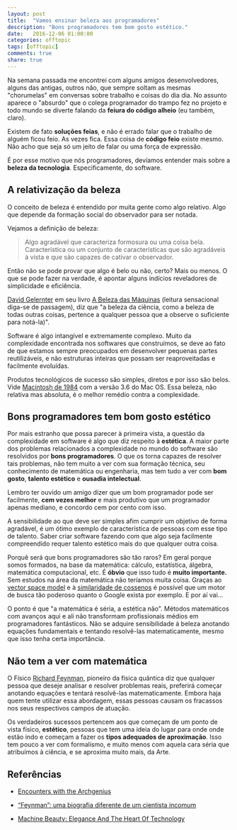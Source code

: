 ```yaml
---
layout: post
title:  "Vamos ensinar beleza aos programadores"
description: "Bons programadores tem bom gosto estético."
date:   2016-12-06 01:00:00
categories: offtopic
tags: [offtopic]
comments: true
share: true
---
```


Na semana passada me encontrei com alguns amigos desenvolvedores, alguns das antigas, outros não, que sempre soltam as mesmas "chorumelas" em conversas sobre trabalho e coisas do dia dia. No assunto aparece o "absurdo" que o colega programador do trampo fez no projeto e todo mundo se diverte falando da **feiura do código alheio** (eu também, claro). 

Existem de fato **soluções feias**, e não é errado falar que o trabalho de alguém ficou feio. As vezes fica. Essa coisa de **código feio** existe mesmo. Não acho que seja só um jeito de falar ou uma força de expressão. 

É por esse motivo que nós programadores, devíamos entender mais sobre a **beleza da tecnologia**. Especificamente, do software. 



A relativização da beleza
-------------
O conceito de beleza é entendido por muita gente como algo relativo. Algo que depende da formação social do observador para ser notada.

Vejamos a definição de beleza:

> Algo agradável que caracteriza formosura ou uma coisa bela. Característica ou um conjunto de características que são agradáveis à vista e que são capazes de cativar o observador.
 
Então não se pode provar que algo é belo ou não, certo? Mais ou menos. O que se pode fazer na verdade, é apontar alguns indícios reveladores de simplicidade e eficiência.

[David Gelernter](https://en.wikipedia.org/wiki/David_Gelernter) em seu livro [A Beleza das Máquinas](http://www.americanas.com.br/produto/178757/livro-beleza-das-maquinas) (leitura sensacional diga-se de passagem), diz que "a beleza da ciência, como a beleza de todas outras coisas, pertence a qualquer pessoa que a observe o suficiente para notá-la)". 

Software é algo intangível e extremamente complexo. Muito da complexidade encontrada nos softwares que construímos, se deve ao fato de que estamos sempre preocupados em desenvolver pequenas partes reutilizáveis, e não estruturas inteiras que possam ser reaproveitadas e facilmente evoluídas.

Produtos tecnológicos de sucesso são simples, diretos e por isso são belos. Vide [Macintosh de 1984](http://g1.globo.com/tecnologia/noticia/2014/01/computador-inovador-da-apple-macintosh-completa-30-anos.html) com a versão 3.6 do Mac OS. Essa beleza, não relativa mas absoluta, é o melhor remédio contra a complexidade.

Bons programadores tem bom gosto estético
----

Por mais estranho que possa parecer à primeira vista, a questão da complexidade em software é algo que diz respeito à **estética**. A maior parte dos problemas relacionados a complexidade no mundo do software são resolvidos por **bons programadores**. O que os torna capazes de resolver tais problemas, não tem muito a ver com sua formação técnica, seu conhecimento de matemática ou engenharia, mas tem tudo a ver com **bom gosto**, **talento estético** e **ousadia intelectual**.

Lembro ter ouvido um amigo dizer que um bom programador pode ser facilmente, **cem vezes melhor** e mais produtivo que um programador apenas mediano, e concordo cem por cento com isso. 

A sensibilidade ao que deve ser simples afim cumprir um objetivo de forma agradável, é um ótimo exemplo de característica de pessoas com esse tipo de talento. Saber criar software fazendo com que algo seja facilmente compreendido requer talento estético mais do que qualquer outra coisa.

Porquê será que bons programadores são tão raros? Em geral porque somos formados, na base da matemática: cálculo, estatística, álgebra, matemática computacional, etc. É **óbvio** que isso tudo é **muito importante.** Sem estudos na área da matemática não teríamos muita coisa. Graças ao [vector space model](https://en.wikipedia.org/wiki/Vector_space_model) e à [similaridade de cossenos](https://en.wikipedia.org/wiki/Cosine_similarity) é possível que um motor de busca tão poderoso quanto o Google exista por exemplo. E por aí vai... 

O ponto é que "a matemática é séria, a estética não". Métodos matemáticos com avanços aqui e ali não transformam profissionais médios em programadores fantásticos. Não se adquire sensibilidade á beleza anotando equações fundamentais e tentando resolvê-las matematicamente, mesmo que isso tenha certa importância.

Não tem a ver com matemática
----
O Físico [Richard Feynman](https://pt.wikipedia.org/wiki/Richard_Feynman), pioneiro da física quântica diz que qualquer pessoa que deseje analisar e resolver problemas reais, preferirá começar anotando equações e tentará resolvê-las matematicamente. Embora haja quem tente utilizar essa abordagem, essas pessoas causam os fracassos nos seus respectivos campos de atuação. 

Os verdadeiros sucessos pertencem aos que começam de um ponto de vista físico, **estético**, pessoas que tem uma ideia do lugar para onde onde estão indo e começam a fazer os **tipos adequados de aproximação**. Isso tem pouco a ver com formalismo, e muito menos com aquela cara séria que atribuímos à ciência, e se aproxima muito mais, da Arte.


Referências
-------------
- [Encounters with the Archgenius](http://time.com/4236974/encounters-with-the-archgenius/)

- [“Feynman”: uma biografia diferente de um cientista incomum](http://oglobo.globo.com/sociedade/ciencia/feynman-uma-biografia-diferente-de-um-cientista-incomum-3868395)

- [Machine Beauty: Elegance And The Heart Of Technology](https://www.amazon.com/Machine-Beauty-Elegance-Technology-Masterminds/dp/046504316X)
